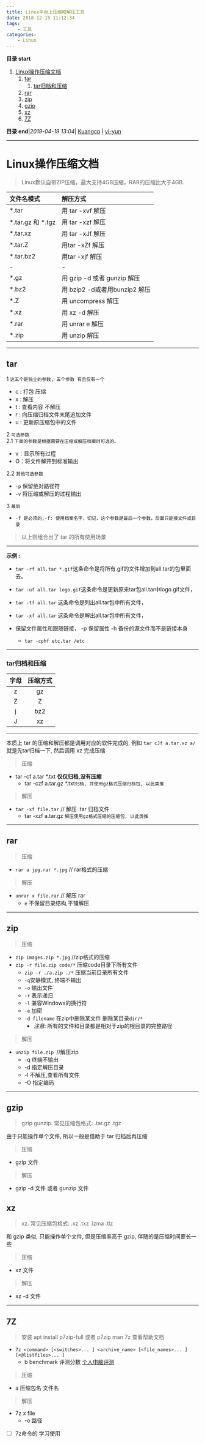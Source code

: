 ```yaml
---
title: Linux平台上压缩和解压工具
date: 2018-12-15 11:12:34
tags: 
    - 工具
categories: 
    - Linux
---
```


**目录 start**
 
1. [Linux操作压缩文档](#linux操作压缩文档)
    1. [tar](#tar)
        1. [tar归档和压缩](#tar归档和压缩)
    1. [rar](#rar)
    1. [zip](#zip)
    1. [gzip](#gzip)
    1. [xz](#xz)
    1. [7Z](#7z)

**目录 end**|_2019-04-19 13:04_| [Kuangcp](https://github.com/Kuangcp/Note) | [yi-yun](https://github.com/yi-yun/Memo)
****************************************
# Linux操作压缩文档
> Linux默认自带ZIP压缩，最大支持4GB压缩，RAR的压缩比大于4GB.

| 文件名模式 | 解压方式 |
|:----|:----|
| *.tar |  用 tar -xvf 解压 |
|*.tar.gz 和 *.tgz| 用 tar -xzf 解压|
|*.tar.xz | 用 tar -xJf 解压|
|*.tar.Z| 用tar -xZf 解压|
|*.tar.bz2|用tar -xjf 解压|
|-|-|
| *.gz|用 gzip -d 或者 gunzip 解压|
|*.bz2|用 bzip2 -d或者用bunzip2 解压|
|*.Z|用 uncompress 解压|
|*.xz|用 xz -d 解压|
|*.rar|用 unrar e 解压|
|*.zip|用 unzip 解压|

*********************************

## tar

1  `这五个是独立的参数, 五个参数 有且仅有一个`
- c : 打包 压缩
- x : 解压
- t : 查看内容 不解压
- r : 向压缩归档文件末尾追加文件
- u : 更新原压缩包中的文件

2 `可选参数`  
2.1 `下面的参数是根据需要在压缩或解压档案时可选的。`
- v：显示所有过程
- O：将文件解开到标准输出

2.2 `其他可选参数`
- `-p` 保留绝对路径符
- `-v` 将压缩或解压的过程输出

3 `最后`
- `-f 是必须的,-f: 使用档案名字，切记，这个参数是最后一个参数，后面只能接文件或目录`

> 以上则组合出了 tar 的所有使用场景

***************************
**示例 :**
- `tar -rf all.tar *.gif`这条命令是将所有.gif的文件增加到all.tar的包里面去。
- `tar -uf all.tar logo.gif`这条命令是更新原来tar包all.tar中logo.gif文件，
- `tar -tf all.tar` 这条命令是列出all.tar包中所有文件，
- `tar -xf all.tar` 这条命令是解出all.tar包中所有文件，

- 保留文件属性和跟随链接， -p 保留属性 -h 备份的源文件而不是链接本身
    - `tar -cphf etc.tar /etc`

********************
### tar归档和压缩

| 字母 | 压缩方式 |
|:----:|:----:|
| z | gz |
| Z | Z |
| j | bz2 |
| J | xz |

**************************
本质上 tar 的压缩和解压都是调用对应的软件完成的, 例如 `tar cJf a.tar.xz a/` 就是先tar归档一下, 然后调用 xz 完成压缩

> 压缩
- tar -cf a.tar *.txt **仅仅归档,没有压缩**
    - tar -czf a.tar.gz *.txt`归档, 并使用gz格式压缩归档包, 以此类推`

> 解压
- `tar -xf file.tar`      // 解压 .tar 归档文件
    - tar -xzf a.tar.gz `解压使用gz格式压缩的压缩包, 以此类推`

****************
## rar
> 压缩
- `rar a jpg.rar *.jpg`    // rar格式的压缩

> 解压
- `unrar x file.rar`       // 解压 rar
    - `e` 不保留目录结构,平铺解压

********************
## zip
> 压缩
- `zip images.zip *.jpg` //zip格式的压缩
- `zip -r file.zip code/*` 压缩code目录下所有文件
    - `zip -r ./a.zip ./*` 压缩当前目录所有文件
    - `-q`安静模式, 终端不输出
    - `-o` 输出文件`
    - `-r` 表示递归
    - `-l` 兼容Windows的换行符
    - `-e` 加密
    - `-d filename` 在zip中删除某文件 删除某目录`dir/*`
        - _注意_: 所有的文件和目录都是相对于zip的根目录的完整路径

> 解压
- `unzip file.zip `//解压zip
    - -q 终端不输出 
    - -d 指定解压目录 
    - -l 不解压,查看所有文件 
    - -O 指定编码

***************************
## gzip
> gzip gunzip. 常见压缩包格式: .tar.gz .tgz 

由于只能操作单个文件, 所以一般是借助于 tar 归档后再压缩

> 压缩
- gzip 文件

> 解压
- gzip -d 文件 或者 gunzip 文件

## xz 
> xz. 常见压缩包格式: .xz .txz .lzma .tlz

和 gzip 类似, 只能操作单个文件, 但是压缩率高于 gzip, 伴随的是压缩时间要长一些

> 压缩
- xz 文件

> 解压
- xz -d 文件

***************************
## 7Z
> 安装 apt install p7zip-full 或者 p7zip 
> man 7z 查看帮助文档  
-  `7z <command> [<switches>... ] <archive_name> [<file_names>... ] [<@listfiles>... ]`
    - b benchmark 评测分数 [个人电脑评测](https://gitee.com/kcp1104/codes/0r72axdcp1yewmnljhi8g38)
    
> 压缩
- a 压缩包名 文件名 

> 解压
- 7z x file
    - -o 路径

- [ ] 7z命令的 学习使用

